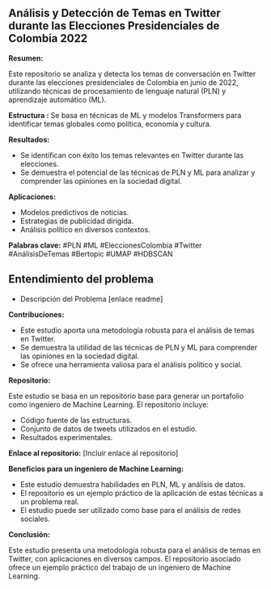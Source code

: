 ## Análisis y Detección de Temas en Twitter durante las Elecciones Presidenciales de Colombia 2022

**Resumen:**

Este repositorio se analiza y detecta los temas de conversación en Twitter durante las elecciones presidenciales de Colombia en junio de 2022, utilizando técnicas de procesamiento de lenguaje natural (PLN) y aprendizaje automático (ML). 

**Estructura :** Se basa en técnicas de ML y modelos Transformers para identificar temas globales como política, economía y cultura.


**Resultados:**

* Se identifican con éxito los temas relevantes en Twitter durante las elecciones.
* Se demuestra el potencial de las técnicas de PLN y ML para analizar y comprender las opiniones en la sociedad digital.


**Aplicaciones:**

* Modelos predictivos de noticias.
* Estrategias de publicidad dirigida.
* Análisis político en diversos contextos.

**Palabras clave:** #PLN #ML #EleccionesColombia #Twitter #AnálisisDeTemas #Bertopic #UMAP #HDBSCAN

## Entendimiento del problema
* Descripción del Problema [enlace readme]


**Contribuciones:**

* Este estudio aporta una metodología robusta para el análisis de temas en Twitter.
* Se demuestra la utilidad de las técnicas de PLN y ML para comprender las opiniones en la sociedad digital.
* Se ofrece una herramienta valiosa para el análisis político y social.

**Repositorio:**

Este estudio se basa en un repositorio base para generar un portafolio como ingeniero de Machine Learning. El repositorio incluye:

* Código fuente de las estructuras.
* Conjunto de datos de tweets utilizados en el estudio.
* Resultados experimentales.

**Enlace al repositorio:** [Incluir enlace al repositorio]

**Beneficios para un ingeniero de Machine Learning:**

* Este estudio demuestra habilidades en PLN, ML y análisis de datos.
* El repositorio es un ejemplo práctico de la aplicación de estas técnicas a un problema real.
* El estudio puede ser utilizado como base para el análisis de redes sociales.

**Conclusión:**

Este estudio presenta una metodología robusta para el análisis de temas en Twitter, con aplicaciones en diversos campos. El repositorio asociado ofrece un ejemplo práctico del trabajo de un ingeniero de Machine Learning.

